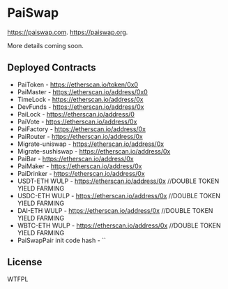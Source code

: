 # PaiSwap 
https://paiswap.com. 
https://paiswap.org. 

More details coming soon.

## Deployed Contracts

- PaiToken - https://etherscan.io/token/0x0
- PaiMaster - https://etherscan.io/address/0x0
- TimeLock - https://etherscan.io/address/0x
- DevFunds - https://etherscan.io/address/0x
- PaiLock - https://etherscan.io/address/0
- PaiVote - https://etherscan.io/address/0x
- PaiFactory - https://etherscan.io/address/0x
- PaiRouter - https://etherscan.io/address/0x
- Migrate-uniswap - https://etherscan.io/address/0x
- Migrate-sushiswap - https://etherscan.io/address/0x
- PaiBar - https://etherscan.io/address/0x
- PaiMaker - https://etherscan.io/address/0x
- PaiDrinker - https://etherscan.io/address/0x
- USDT-ETH WULP - https://etherscan.io/address/0x   //DOUBLE TOKEN YIELD FARMING
- USDC-ETH WULP - https://etherscan.io/address/0x   //DOUBLE TOKEN YIELD FARMING
- DAI-ETH WULP - https://etherscan.io/address/0x    //DOUBLE TOKEN YIELD FARMING
- WBTC-ETH WULP - https://etherscan.io/address/0x   //DOUBLE TOKEN YIELD FARMING
- PaiSwapPair init code hash - ``

## License

WTFPL
